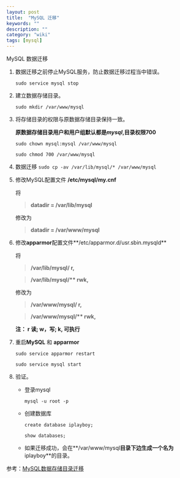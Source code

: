 ```yaml
---
layout: post
title:  "MySQL 迁移"
keywords: ""
description: ""
category: "wiki" 
tags: [mysql]
---
```


MySQL 数据迁移

<!-- more -->

1. 数据迁移之前停止MySQL服务，防止数据迁移过程当中错误。

	`sudo service mysql stop`

2. 建立数据存储目录。

	`sudo mkdir /var/www/mysql` 

3. 将存储目录的权限与原数据存储目录保持一致。
	
	**原数据存储目录用户和用户组默认都是*mysql*,目录权限700**

	`sudo chown mysql:mysql /var/www/mysql`

	`sudo chmod 700 /var/www/mysql`

4. 数据迁移 
	`sudo cp -av /var/lib/mysql/* /var/www/mysql`

5. 修改MySQL配置文件 **/etc/mysql/my.cnf**

	将

	> **datadir = /var/lib/mysql** 
	
	修改为

	> **datadir = /var/www/mysql**

6. 修改**apparmor**配置文件**/etc/apparmor.d/usr.sbin.mysqld**

	将

	> **/var/lib/mysql/ r,**

	> **/var/lib/mysql/\*\* rwk,**

	修改为

	> **/var/www/mysql/ r,**

	> **/var/www/mysql/\*\* rwk,**

	**注： r 读; w，写; k, 可执行**

7. 重启**MySQL** 和 **apparmor**
	
	`sudo service apparmor restart`

	`sudo service mysql start`


8. 验证。
	* 登录mysql

		`mysql -u root -p`
	* 创建数据库

		`create database iplayboy; `

		`show databases;`

	* 如果迁移成功，会在**/var/www/mysql**目录下边生成一个名为**iplayboy**的目录。


参考：[MySQL数据存储目录迁移][1]

[1]: http://www.imooc.com/video/3060/0 

	
